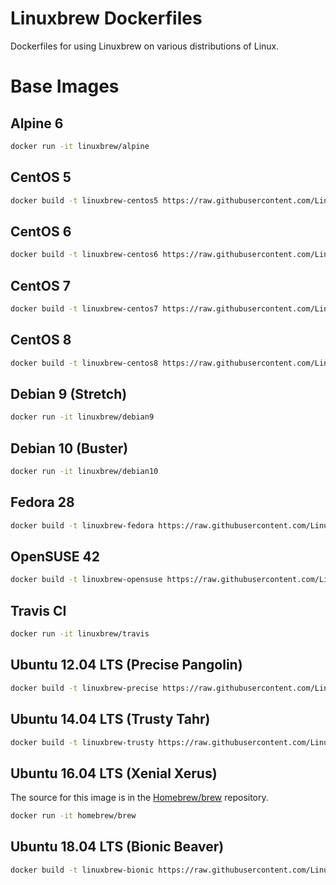 # Linuxbrew Dockerfiles

Dockerfiles for using Linuxbrew on various distributions of Linux.

# Base Images

## Alpine 6
```sh
docker run -it linuxbrew/alpine
```

## CentOS 5
```sh
docker build -t linuxbrew-centos5 https://raw.githubusercontent.com/Linuxbrew/docker/master/centos5/Dockerfile
```

## CentOS 6
```sh
docker build -t linuxbrew-centos6 https://raw.githubusercontent.com/Linuxbrew/docker/master/centos6/Dockerfile
```

## CentOS 7
```sh
docker build -t linuxbrew-centos7 https://raw.githubusercontent.com/Linuxbrew/docker/master/centos7/Dockerfile
```

## CentOS 8
```sh
docker build -t linuxbrew-centos8 https://raw.githubusercontent.com/Linuxbrew/docker/master/centos8/Dockerfile
```

## Debian 9 (Stretch)
```sh
docker run -it linuxbrew/debian9
```

## Debian 10 (Buster)
```sh
docker run -it linuxbrew/debian10
```

## Fedora 28
```sh
docker build -t linuxbrew-fedora https://raw.githubusercontent.com/Linuxbrew/docker/master/fedora/Dockerfile
```

## OpenSUSE 42
```sh
docker build -t linuxbrew-opensuse https://raw.githubusercontent.com/Linuxbrew/docker/master/opensuse/Dockerfile
```

## Travis CI
```sh
docker run -it linuxbrew/travis
```

## Ubuntu 12.04 LTS (Precise Pangolin)
```sh
docker build -t linuxbrew-precise https://raw.githubusercontent.com/Linuxbrew/docker/master/precise/Dockerfile
```

## Ubuntu 14.04 LTS (Trusty Tahr)
```sh
docker build -t linuxbrew-trusty https://raw.githubusercontent.com/Linuxbrew/docker/master/trusty/Dockerfile
```

## Ubuntu 16.04 LTS (Xenial Xerus)

The source for this image is in the [Homebrew/brew](https://github.com/Homebrew/brew/blob/master/Dockerfile) repository.

```sh
docker run -it homebrew/brew
```

## Ubuntu 18.04 LTS (Bionic Beaver)
```sh
docker build -t linuxbrew-bionic https://raw.githubusercontent.com/Linuxbrew/docker/master/bionic/Dockerfile
```
